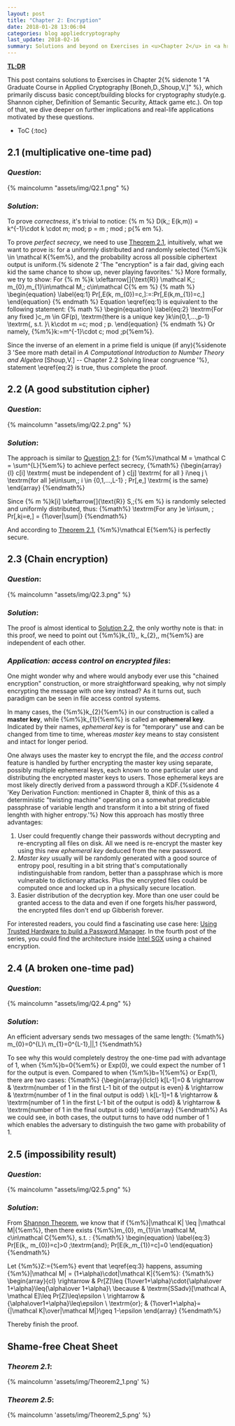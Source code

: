```yaml
---
layout: post
title: "Chapter 2: Encryption"
date: 2018-01-28 13:06:04
categories: blog appliedcryptography
last_update: 2018-02-16
summary: Solutions and beyond on Exercises in <u>Chapter 2</u> in <a href="https://crypto.stanford.edu/~dabo/cryptobook/BonehShoup_0_4.pdf" target="_blank"><cite>A Graduate Course in Applied Cryptography</cite></a> text book.
---
```

[__TL;DR__]()

 This post contains solutions to Exercises in Chapter 2{% sidenote 1 "A Graduate Course in Applied Cryptography [Boneh,D.,Shoup,V.]" %}, which primarily discuss basic concept/building blocks for cryptography study(e.g. Shannon cipher, Definition of Semantic Security, Attack game etc.). On top of that, we dive deeper on further implications and real-life applications motivated by these questions.

* ToC
{:toc}

## 2.1 (multiplicative one-time pad)
### *Question*: 
{% maincolumn "assets/img/Q2.1.png" %}

### _Solution_:

To prove *correctness*, it's trivial to notice: {% m %} D(k,\; E(k,m)) = k^{-1}\cdot k \cdot m\; mod\; p = m \; mod \; p{% em %}.

To prove *perfect secrecy*, we need to use [Theorem 2.1](#theorem-21), intuitively, what we want to prove is: for a uniformly distributed and randomly selected {%m%}k \in \mathcal K{%em%}, and the probability across all possible ciphertext output is uniform.{% sidenote 2 'The "encryption" is a fair dad, giving each kid the same chance to show up, never playing favorites.' %} More formally, we try to show: For {% m %}k \xleftarrow[]{\text{R}} \mathcal K,\;  m_{0},m_{1}\in\mathcal M,\; c\in\mathcal C{% em %} 
{% math %}
\begin{equation}
	\label{eq:1}
		Pr[\,E(k, m_{0})=c\,]\:=\:Pr[\,E(k,m_{1})=c\,]
\end{equation}
{% endmath %}
Equation \eqref{eq:1} is equivalent to the following statement: 
{% math %}
\begin{equation}
	\label{eq:2}
		\textrm{For any fixed }c,\,m \in GF(p), \textrm{there is a unique key }k\in\{0,1,...,p-1\} \textrm{, s.t. }\\
		 k\cdot m =c\; mod \; p.
\end{equation}
{% endmath %}
Or namely, {%m%}k:=m^{-1}\cdot c\; mod \;p{%em%}.

Since the inverse of an element in a prime field is unique (if any){%sidenote 3 'See more math detail in <i>A Computational Introduction to Number Theory and Algebra</i> [Shoup,V.] -- Chapter 2.2 Solving linear congruence '%}, statement \eqref{eq:2} is true, thus complete the proof.

## 2.2 (A good substitution cipher)
### *Question*: 
{% maincolumn "assets/img/Q2.2.png" %}

### *Solution*:

The approach is similar to [Question 2.1](#21-multiplicative-one-time-pad): for {%m%}\mathcal M = \mathcal C = \sum^{L}{%em%} to achieve perfect secrecy, 
{%math%}
\{\begin{array}{l}
c[i] \textrm{ must be independent of } c[j] \textrm{ for all } i\neq j \\
\textrm{for all }e\in\sum,\; i \in \{0,1,...,L-1\} \; Pr[\,e\,] \textrm{ is the same}
\end{array}
{%endmath%}

Since {% m %}k[i] \xleftarrow[]{\text{R}} S,\;{% em %} is randomly selected and uniformly distributed, thus:
{%math%}
\textrm{For any }e \in\sum, \; Pr[\,k[i](m[i])=e\,] = {1\over|\sum|}
{%endmath%}

And according to [Theorem 2.1](#theorem-21), {%m%}\mathcal E{%em%} is perfectly secure.
## 2.3 (Chain encryption)
### *Question*: 
{% maincolumn "assets/img/Q2.3.png" %}

### *Solution*:

The proof is almost identical to [Solution 2.2](#solution-1), the only worthy note is that: in this proof, we need to point out {%m%}k_{1},\, k_{2},\, m{%em%} are independent of each other.

### *Application: access control on encrypted files*:

One might wonder why and where would anybody ever use this "chained encryption" construction, or more straightforward speaking, why not simply encrypting the message with one key instead? As it turns out, such paradigm can be seen in file access control systems. 

In many cases, the {%m%}k_{2}{%em%} in our construction is called a **master key**, while {%m%}k_{1}{%em%} is called an **ephemeral key**. Indicated by their names, *ephemeral key* is for "temporary" use and can be changed from time to time, whereas *master key* means to stay consistent and intact for longer period.

One always uses the master key to encrypt the file, and the *access control* feature is handled by further encrypting the master key using separate, possibly multiple ephemeral keys, each known to one particular user and distributing the encrypted master keys to users. Those ephemeral keys are most likely directly derived from a password through a KDF.{%sidenote 4 'Key Derivation Function: mentioned in Chapter 8, think of this as a deterministic "twisting machine" operating on a somewhat predictable  passphrase of variable length and transform it into a bit string of fixed lenghth with higher entropy.'%} Now this approach has mostly three advantages:

1. User could frequently change their passwords without decrypting and re-encrypting all files on disk. All we need is re-encrypt the master key using this new *ephemeral key* deduced from the new password.
2. *Master key* usually will be randomly generated with a good source of entropy pool, resulting in a bit string that's computationally indistinguishable from random, better than a passphrase which is more vulnerable to dictionary attacks. Plus the encrypted files could be computed once and locked up in a physically secure location.
3. Easier distribution of the decryption key. More than one user could be granted access to the data and even if one forgets his/her password, the encrypted files don't end up Gibberish forever.

For interested readers, you could find a fascinating use case here: [Using Trusted Hardware to build a Password Manager](https://software.intel.com/en-us/articles/intel-software-guard-extensions-tutorial-part-2-app-design). In the fourth post of the series, you could find the architecture inside [Intel SGX](https://software.intel.com/en-us/articles/intel-software-guard-extensions-tutorial-part-1-foundation) using a chained encryption.
## 2.4 (A broken one-time pad)
### *Question*: 
{% maincolumn "assets/img/Q2.4.png" %}
### *Solution*:

An efficient adversary sends two messages of the same length:
{%math%}
m_{0}=0^{L}\\
m_{1}=0^{L-1}\,||\,1
{%endmath%} 

To see why this would completely destroy the one-time pad with advantage of 1, when {%m%}b=0{%em%} or Exp(0), we could expect the number of 1 for the output is even. Compared to when {%m%}b=1{%em%} or Exp(1), there are two cases:
{%math%}
\{\begin{array}{lclcl}
k[L-1]=0 & \rightarrow & \textrm{number of 1 in the first L-1 bit of the output is even} & \rightarrow & \textrm{number of 1 in the final output is odd} \\
k[L-1]=1 & \rightarrow & \textrm{number of 1 in the first L-1 bit of the output is odd} & \rightarrow & \textrm{number of 1 in the final output is odd}
\end{array}
{%endmath%}
As we could see, in both cases, the output turns to have odd number of 1 which enables the adversary to distinguish the two game with probability of 1.

## 2.5 (impossibility result)
### *Question*: 
{% maincolumn "assets/img/Q2.5.png" %}

### *Solution*:

From [Shannon Theorem](#theorem-25), we know that if {%m%}|\mathcal K| \leq |\mathcal M|{%em%}, then there exists {%m%}m_{0}, m_{1}\in \mathcal M, c\in\mathcal C{%em%}, s.t. :
{%math%}
\begin{equation}
	\label{eq:3}
		Pr[E(k,\, m_{0})=c]>0 \;\textrm{and}\; Pr[E(k,\,m_{1})=c]=0
\end{equation}
{%endmath%}

Let {%m%}Z:={%em%} event that \eqref{eq:3} happens, assuming {%m%}|\mathcal M| = (1+\alpha)\cdot|\mathcal K|{%em%}:
{%math%}
\begin{array}{cl}
\rightarrow & Pr[Z]\leq {1\over1+\alpha}\cdot{\alpha\over 1+\alpha}\leq{\alpha\over 1+\alpha}\\
\because & \textrm{SSadv}[\mathcal A, \mathcal E]\leq Pr[Z]\leq\epsilon \\
\rightarrow & {\alpha\over1+\alpha}\leq\epsilon \\
\textrm{or}\; & {1\over1+\alpha}={|\mathcal K|\over|\mathcal M|}\geq 1-\epsilon
\end{array}
{%endmath%}

Thereby finish the proof.
## Shame-free Cheat Sheet
### *Theorem 2.1*:
{% maincolumn 'assets/img/Theorem2_1.png' %}

### *Theorem 2.5*:
{% maincolumn 'assets/img/Theorem2_5.png' %}
